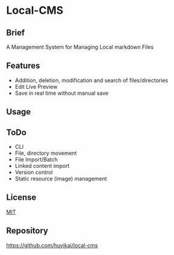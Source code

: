 # Local-CMS

## Brief

A Management System for Managing Local markdown Files

## Features

- Addition, deletion, modification and search of files/directories
- Edit Live Preview
- Save in real time without manual save

## Usage

## ToDo

- CLI
- File, directory movement
- File Import/Batch
- Linked content import
- Version control
- Static resource (image) management

## License

[MIT](./license)

## Repository
https://github.com/huyikai/local-cms